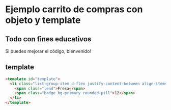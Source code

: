 # Ejemplo carrito de compras con objeto y template

## Todo con fines educativos

Si puedes mejorar el código, bienvenido!

## template

```html
<template id="template">
  <li class="list-group-item d-flex justify-content-between align-items-center">
    <span class="lead">Fresa</span>
    <span class="badge bg-primary rounded-pill">12</span>
  </li>
</template>
```
